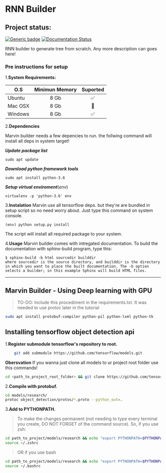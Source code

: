 # RNN Builder #

## Project status: ##

[![Generic badge](https://img.shields.io/badge/Build-failed-red.svg)](https://shields.io/) [![Documentation Status](https://readthedocs.org/projects/ansicolortags/badge/?version=latest)](http://ansicolortags.readthedocs.io/?badge=latest)

RNN builder to generate tree from scratch. Any more description can goes here!

### Pre instructions for setup ###

1.**System Requirements:**

| O.S           | Minimun Memory | Suported      |
| ------------- |:--------------:|:-------------:|
| Ubuntu        | 8 Gb | :white_check_mark:      |
| Mac OSX       | 8 Gb | :no_entry_sign:         |
| Windows       | 8 Gb | :white_check_mark:      |

2.**Dependencies**

Marvin builder needs a few depencies to run. the follwing command will install all deps in system target!

***Update package list***

```shell
sudo apt update
```

***Download python framework tools***

```shell
sudo apt install python-3.6
```

***Setup virtual enviroment***(*env*)

```shell
virtualenv -p 'python-3.6' env
```

3.**Instalation**
Marvin use all tensorflow deps. but they're are bundled in setup script so no need worry about. Just type this command on system console.

```shell
(env) python setup.py install
```

The script will install all required package to your system.

4.**Usage**
Marvin builder comes with intregated documentation. To build the documentation with     sphinx-build program, type this:

```shell
$ sphinx-build -b html sourcedir builddir
where sourcedir is the source directory, and builddir is the directory in which you want to place the built documentation. The -b option selects a builder; in this example Sphinx will build HTML files.
```

---

## Marvin Builder - Using Deep learning with GPU ##

> TO-DO: Include this procediment in the requirements.txt. It was needed to use protoc later in the tutorial

```zsh
sudo apt install protobuf-compiler python-pil python-lxml python-tk
```

## Installing tensorflow object detection api ##

1.**Register submodule tensorflow's repository to root.**

```zsh
    git add submodule https://github.com/tensorflow/models.git
```

**Obersvation** 
If you wanna just clone all models to ur project root folder use this commands!

```bash
cd <path_to_project_root_folder> && git clone https://github.com/tensorflow/models.git
```

2.**Compile with protobuf.**

```zsh
cd models/research/
protoc object_detection/protos/*.proto --python_out=.
```

3.**Add to PYTHONPATH.**
> To make the changes permanent (not needing to type every terminal you create, DO NOT FORGET of the command source). So, if you use zsh:
```zsh
cd path_to_project/models/research && echo "export PYTHONPATH=$PYTHONPATH:`pwd`:`pwd`/slim" >> ~/.zshrc
source ~/.zshrc
```
> OR if you use bash
```bash
cd path_to_project/models/research && echo "export PYTHONPATH=$PYTHONPATH:`pwd`:`pwd`/slim" >> ~/.bashrc
source ~/.bashrc
```
